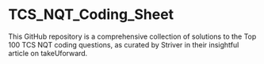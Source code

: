 # TCS_NQT_Coding_Sheet
This GitHub repository is a comprehensive collection of solutions to the Top 100 TCS NQT coding questions, as curated by Striver in their insightful article on takeUforward.
